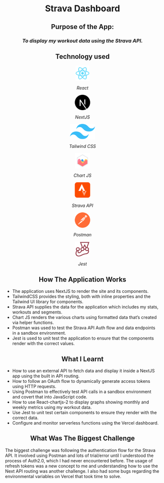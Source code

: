 <h1  align="center">Strava Dashboard</h1>
 
<h2  align="center">Purpose of the App:</h2>
 
<h3 align="center"><i>To display my workout data using the Strava API.</i><p>
 
<h2 align="center">Technology used</h2>
 
<div align="center">
  <img align="center" src="/docs/readme/icons/react.svg" alt="HTML" height="50"/>
  <p align="center"><i>React</i></p>
</div>

<div align="center">
  <img align="center" src="/docs/readme/icons/nextjs.svg" alt="HTML" height="50"/>
  <p align="center"><i>NextJS</i></p>
</div>

<div align="center">
  <img align="center" src="/docs/readme/icons/tailwindcss.svg" alt="HTML" height="50"/>
  <p align="center"><i>Tailwind CSS</i></p>
</div>

<div align="center">
  <img align="center" src="/docs/readme/icons/chartjs.svg" alt="HTML" height="50"/>
  <p align="center"><i>Chart JS</i></p>
</div>

<div align="center">
  <img src="/docs/readme/icons/strava.svg" alt="HTML" height="50"/>
  <p align="center"><i>Strava API</i></p>
</div>

<div align="center">
  <img align="center" src="/docs/readme/icons/postman.svg" alt="HTML" height="50"/>
  <p align="center"><i>Postman</i></p>
</div>

<div align="center">
  <img align="center" src="/docs/readme/icons/jest.svg" alt="HTML" height="50"/>
  <p align="center"><i>Jest</i></p>
 </div>

<h2 align="center">How The Application Works</h2>

- The application uses NextJS to render the site and its components.
- TailwindCSS provides the styling, both with inline properties and the Tailwind UI library for components.
- Strava API supplies the data for the application which includes my stats, workouts and segments.
- Chart JS renders the various charts using formatted data that’s created via helper functions.
- Postman was used to test the Strava API Auth flow and data endpoints in a sandbox environment.
- Jest is used to unit test the application to ensure that the components render with the correct values.

<h2 align="center">What I Learnt</h2>

- How to use an external API to fetch data and display it inside a NextJS app using the built in API routing.
- How to follow an OAuth flow to dynamically generate access tokens using HTTP requests.
- Using Postman to effectively test API calls in a sandbox environment and covert that into JavaScript code.
- How to use React-chartjs-2 to display graphs showing monthly and weekly metrics using my workout data.
- Use Jest to unit test certain components to ensure they render with the correct data.
- Configure and monitor serverless functions using the Vercel dashboard.

<h2 align="center">What Was The Biggest Challenge</h2>

The biggest challenge was following the authentication flow for the Strava API. It involved using Postman and lots of trial/error until I understood the process of Auth2.0, which I had never encountered before. The usage of refresh tokens was a new concept to me and understanding how to use the Next API routing was another challenge. I also had some bugs regarding the environmental variables on Vercel that took time to solve.
